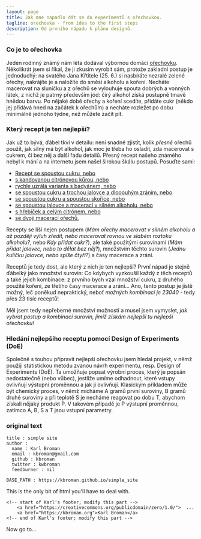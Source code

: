 ```yaml
---
layout: page
title: Jak mne napadlo dát se do experimentů s ořechovkou.
tagline: orechovka - from idea to the first steps
description: Od prvního nápadu k plánu designů.
---
```


### Co je to ořechovka

Jeden rodinný známý nám léta dodával výbornou domácí [ořechovku](https://cs.wikipedia.org/wiki/O%C5%99echovka_(n%C3%A1poj)). Několikrát jsem si říkal, že ji zkusím vyrobit sám, protože základní postup je jednoduchý: na svatého Jana Křtitele (25. 6.) si nasbíráte nezralé zelené ořechy, nakrájíte je a naložíte do směsi alkoholu a koření. Necháte macerovat na sluníčku a z ořechů se vylouhuje spouta dobrých a vonných látek, z nichž je patrný především jód: čirý alkohol získá postupně tmavě hnědou barvu. Po nějaké době ořechy a koření scedíte, přidáte cukr (někdo jej přidává hned na začátek k ořechům) a necháte rozležet po dobu minimálně jednoho týdne, než můžete začít pít. 

### Který recept je ten nejlepší?

Jak už to bývá, ďábel tkví v detailu: není snadné zjistit, kolik _přesně_ ořechů použít, jak silný má být alkohol, jak moc je třeba ho osladit, zda macerovat s cukrem, či bez něj a další řadu detailů. Přesný recept našeho známého nebyl k mání a na internetu jsem našel širokou škálu postupů. Posuďte sami: 

- [Recept se spoustou cukru, nebo](https://www.apetitonline.cz/recept/orechovka-0)
- [s kandovanou citrónovou kůrou, nebo ](https://www.idnes.cz/hobby/domov/domaci-orechovy-liker.A130912_183145_hobby-domov_mce)
- [rychle uzrálá varianta s badyánem, nebo ](https://prima-receptar.cz/domaci-orechovka/)
- [se spoustou cukru a trochou jalovce a dlooouhým zráním, nebo ](https://abecedazahrady.dama.cz/clanek/jak-pripravit-svatojansky-liker-orechovice-krok-za-krokem)
- [se spoustou cukru a spoustou skořice, nebo ](https://www.toprecepty.cz/recept/2968-orechovka/)
- [se spoustou jalovce a macerací v silném alkoholu, nebo](https://www.receptyonline.cz/recept/napoj/orechovka-nasich-prababicek/)
- [s hřebíček a celým citrónem, nebo](https://www.jaktak.cz/jak-vyrobit-orechovy-liker-recept.html)
- [se dvojí macerací ořechů.](https://www.jaktak.cz/jak-si-vyrobit-domaci-orechovy-liker-recept.html)

Recepty se liší nejen postupem (_Mám ořechy macerovat v silném alkoholu a až později výluh zředit, nebo macerovat rovnou ve slabém roztoku alkoholu?_, nebo _Kdy přidat cukr?_), ale také použitými surovinami (_Mám přidat jalovec, nebo to dělat bez něj?_), množstvím těchto surovin (_Jednu kuličku jalovce, nebo spíše čtyři?_) a časy macerace a zrání. 

Receptů je tedy dost, ale který z nich je ten nejlepší? První nápad je stejně ďábelký jako množství surovin: Co kdybych vyzkoušil každý z těch receptů a také jejich kombinace: z prvního bych vzal množství cukru, z druhého použité koření, ze třetího časy macerace a zrání... Ano, tento postup je jistě možný, leč poněkud nepraktický, neboť *možných kombinací je 23040* - tedy přes 23 tisíc receptů!

Měl jsem tedy nepřeberné množství možností a musel jsem vymyslet, *jak vybrat postup a kombinaci surovin, jimiž získám nejlepší tu nejlepší ořechovku*! 

### Hledání nejlepšího receptu pomocí Design of Experiments (DoE)

Společně s touhou připravit nejlepší ořechovku jsem hledal projekt, v němž použiji statistickou metodu zvanou návrh experimentu, resp. Design of Experiments (DoE). Ta umožňuje popsat výrobní proces, který je popsán nedostatečně (nebo vůbec), jestliže umíme odhadnout, které vstupy ovlivňují výstupní proměnnou a jak ji ovlivňují. Klasickým příkladem může být chemický proces, v němž mícháme A gramů první suroviny, B gramů druhé suroviny a při teplotě S je necháme reagovat po dobu T, abychom získali nějaký produkt P. V takovém případě je P výstupní proměnnou, zatímco A, B, S a T jsou vstupní parametry.



### original text

    title : simple site
    author :
      name : Karl Broman
      email : kbroman@gmail.com
      github : kbroman
      twitter : kwbroman
      feedburner : nil

    BASE_PATH : https://kbroman.github.io/simple_site

This is the only bit of html you'll have to deal with.

    <!-- start of Karl's footer; modify this part -->
        <a href="https://creativecommons.org/publicdomain/zero/1.0/">  ...
        <a href="https://kbroman.org">Karl Broman</a>
    <!-- end of Karl's footer; modify this part -->

Now go to...